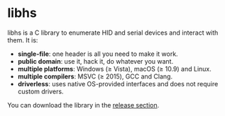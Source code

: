 libhs
=====

libhs is a C library to enumerate HID and serial devices and interact with them. It is:

- **single-file**: one header is all you need to make it work.
- **public domain**: use it, hack it, do whatever you want.
- **multiple platforms**: Windows (≥ Vista), macOS (≥ 10.9) and Linux.
- **multiple compilers**: MSVC (≥ 2015), GCC and Clang.
- **driverless**: uses native OS-provided interfaces and does not require custom drivers.

You can download the library in the [release section](https://github.com/Koromix/libraies).
